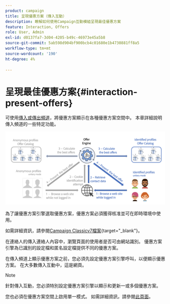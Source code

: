 ```yaml
---
product: campaign
title: 呈現優惠方案（傳入互動）
description: 瞭解如何使用Campaign互動模組呈現最佳優惠方案
feature: Interaction, Offers
role: User, Admin
exl-id: d0137fa7-3d04-4205-b49c-46973e45a5b8
source-git-commit: 5ab598d904bf900bcb4c01680e1b4730881ff8a5
workflow-type: tm+mt
source-wordcount: '190'
ht-degree: 4%

---
```


# 呈現最佳優惠方案{#interaction-present-offers}

可使用[傳入或傳出頻道](interaction-architecture.md#interaction-types)，將優惠方案顯示在各種優惠方案空間中。 本章詳細說明傳入頻道的一些特定功能。

![](assets/inbound-interactions.png)

為了讓優惠方案引擎選取優惠方案，優惠方案必須獲得核准並可在即時環境中使用。

如需詳細資訊，請參閱[Campaign Classicv7檔案](https://experienceleague.adobe.com/docs/campaign-classic/using/managing-offers/managing-an-offer-catalog/approving-and-activating-an-offer.html#approving-offer-content){target="_blank"}。

在連絡人的傳入連絡人內容中，瀏覽頁面的使用者是否可由網站識別。 優惠方案引擎為已識別的設定檔和匿名設定檔提供不同的優惠方案。

在傳入頻道上顯示優惠方案之前，您必須先設定優惠方案引擎呼叫，以便顯示優惠方案。 在大多數傳入互動中，這是網頁。

>[!NOTE]
>
>針對傳入互動，您必須特別設定優惠方案引擎以顯示和更新一或多個優惠方案。
>
>您也必須在優惠方案空間上啟用單一模式。 如需詳細資訊，請參閱[此頁面](interaction-offer-spaces.md)。
